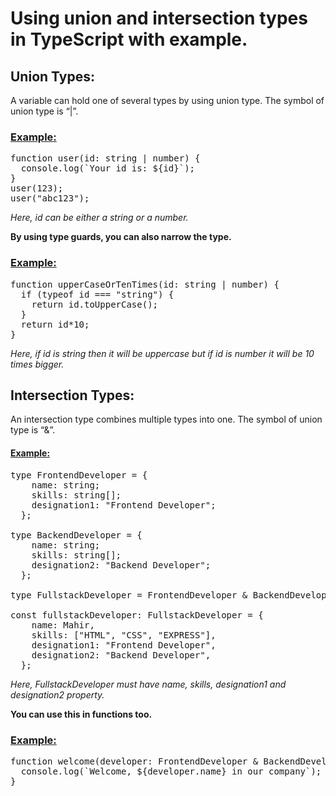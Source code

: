 # **Using union and intersection types in TypeScript with example.**
## **Union Types:**
A variable can hold one of several types by using union type. The symbol of union type is “|”.
### <ins>Example:</ins>
<pre>function user(id: string | number) {
  console.log(`Your id is: ${id}`);
}
user(123);
user("abc123");</pre>

*Here, id can be either a string or a number.*

**By using type guards, you can also narrow the type.**
### <ins>Example:</ins>
<pre>function upperCaseOrTenTimes(id: string | number) {
  if (typeof id === "string") {
    return id.toUpperCase(); 
  }
  return id*10;     
}</pre>

*Here, if id is string then it will be uppercase but if id is number it will be 10 times bigger.*


## **Intersection Types:**
An intersection type combines multiple types into one. The symbol of union type is “&”.
#### <ins>Example:</ins>
<pre>type FrontendDeveloper = {
    name: string;
    skills: string[];
    designation1: "Frontend Developer";
  };

type BackendDeveloper = {
    name: string;
    skills: string[];
    designation2: "Backend Developer";
  };

type FullstackDeveloper = FrontendDeveloper & BackendDeveloper;

const fullstackDeveloper: FullstackDeveloper = {
    name: Mahir,
    skills: ["HTML", "CSS", "EXPRESS"],
    designation1: "Frontend Developer",
    designation2: "Backend Developer",
  };</pre>
*Here, FullstackDeveloper must have name, skills, designation1 and designation2 property.*

**You can use this in functions too.**
### <ins>Example:</ins>
<pre>function welcome(developer: FrontendDeveloper & BackendDeveloper) {
  console.log(`Welcome, ${developer.name} in our company`);
}</pre>




